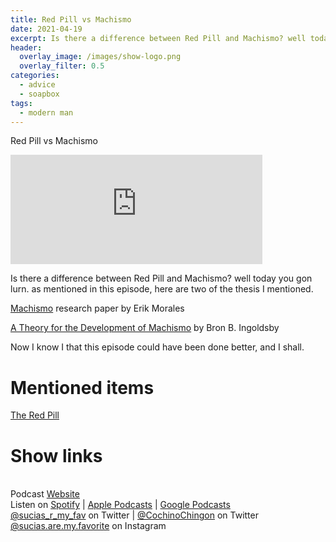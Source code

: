 ```yaml
---
title: Red Pill vs Machismo
date: 2021-04-19
excerpt: Is there a difference between Red Pill and Machismo? well today you gon lurn. as mentioned in this episode, here are two of the thesis I mentioned.
header:
  overlay_image: /images/show-logo.png
  overlay_filter: 0.5
categories:
  - advice
  - soapbox 
tags:
  - modern man
---
```


Red Pill vs Machismo

<iframe src="https://open.spotify.com/embed-podcast/episode/5CpY9x2CDVkP3EFQWMKlaw" width="80%" height="175" frameborder="0" allowtransparency="true" allow="encrypted-media"></iframe>

Is there a difference between Red Pill and Machismo? well today you gon lurn. as mentioned in this episode, here are two of the thesis I mentioned.

[Machismo](https://deepblue.lib.umich.edu/bitstream/handle/2027.42/113654/moralese_1.pdf) research paper by Erik Morales

[A Theory for the Development of Machismo](https://files.eric.ed.gov/fulltext/ED268399.pdf) by Bron B. Ingoldsby

Now I know I that this episode could have been done better, and I shall.

# Mentioned items

[The Red Pill](https://reddit.com/r/TheRedPill)

# Show links

<br> Podcast [Website](https://sucias.xyz)  <a href='https://sucias.xyz'><i class='fas fa-link'></i></a>
<br> Listen on [Spotify](https://open.spotify.com/show/3XjoipCU3QzeIaQAAQpBdW)  <a href='https://open.spotify.com/show/3XjoipCU3QzeIaQAAQpBdW'><i class='fab fa-spotify'></i></a> | [Apple Podcasts](https://podcasts.apple.com/us/podcast/sucias-are-my-favorite/id1548173787)<i class='fas fa-podcast'></i> | [Google Podcasts](https://podcasts.google.com/feed/aHR0cHM6Ly9hbmNob3IuZm0vcy80MjI0YzYzYy9wb2RjYXN0L3Jzcw)  <a href='https://podcasts.google.com/feed/aHR0cHM6Ly9hbmNob3IuZm0vcy80MjI0YzYzYy9wb2RjYXN0L3Jzcw'><i class='fab fa-google-play'></i></a>
<br> [@sucias_r_my_fav](https://twitter.com/sucias_r_my_fav) on Twitter  <a href='https://twitter.com/sucias_r_my_fav'><i class='fab fa-twitter'></i></a> |  [@CochinoChingon](https://twitter.com/cochinochingon) on Twitter <a href='https://twitter.com/cochinochingon'><i class='fab fa-twitter'></i></a>
<br> [@sucias.are.my.favorite](https://instagram.com/sucias.are.my.favorite) on Instagram  <a href='https://www.instagram.com/sucias.are.my.favorite'><i class='fa-brands fa-instagram-square'></i></a>
